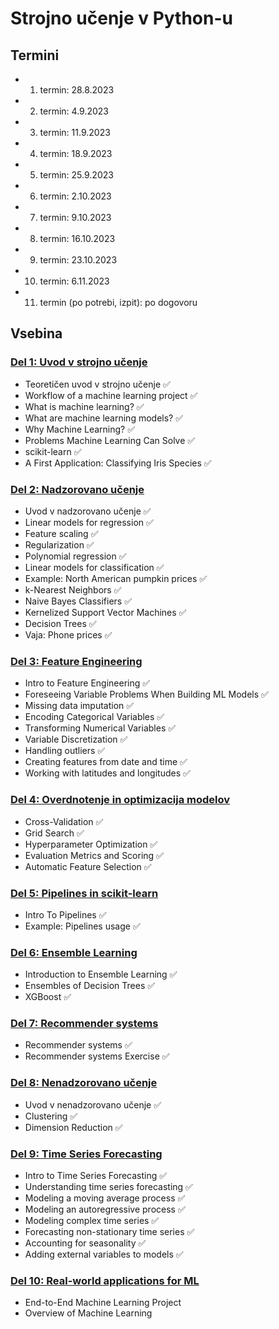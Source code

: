 # Strojno učenje v Python-u

## Termini
- 1. termin: 28.8.2023
- 2. termin: 4.9.2023
- 3. termin: 11.9.2023
- 4. termin: 18.9.2023
- 5. termin: 25.9.2023
- 6. termin: 2.10.2023
- 7. termin: 9.10.2023
- 8. termin: 16.10.2023
- 9. termin: 23.10.2023
- 10. termin: 6.11.2023
- 11. termin (po potrebi, izpit): po dogovoru

## Vsebina

### [Del 1: Uvod v strojno učenje](./01_Uvod_v_strojno_ucenje/README.md)
- Teoretičen uvod v strojno učenje ✅
- Workflow of a machine learning project ✅
- What is machine learning? ✅
- What are machine learning models? ✅
- Why Machine Learning? ✅
- Problems Machine Learning Can Solve ✅
- scikit-learn ✅
- A First Application: Classifying Iris Species ✅

### [Del 2: Nadzorovano učenje](./02_Nadzorovano_ucenje/README.md)
- Uvod v nadzorovano učenje ✅
- Linear models for regression ✅
- Feature scaling ✅
- Regularization ✅
- Polynomial regression ✅
- Linear models for classification ✅
- Example: North American pumpkin prices ✅
- k-Nearest Neighbors ✅
- Naive Bayes Classifiers ✅
- Kernelized Support Vector Machines ✅
- Decision Trees ✅
- Vaja: Phone prices ✅

### [Del 3: Feature Engineering](./03_Feature_Engineering/README.md)
- Intro to Feature Engineering ✅
- Foreseeing Variable Problems When Building ML Models ✅
- Missing data imputation ✅
- Encoding Categorical Variables ✅
- Transforming Numerical Variables ✅
- Variable Discretization ✅
- Handling outliers ✅
- Creating features from date and time ✅
- Working with latitudes and longitudes ✅

### [Del 4: Overdnotenje in optimizacija modelov](./04_Overdnotenje_in_optimizacija_modelov/README.md)
- Cross-Validation ✅
- Grid Search ✅
- Hyperparameter Optimization ✅
- Evaluation Metrics and Scoring ✅
- Automatic Feature Selection ✅

### [Del 5: Pipelines in scikit-learn](./05_Pipelines_in_scikit-learn/README.md) 
- Intro To Pipelines ✅
- Example: Pipelines usage ✅

### [Del 6: Ensemble Learning](./06_Ensemble_Learning/README.md)
- Introduction to Ensemble Learning ✅
- Ensembles of Decision Trees ✅
- XGBoost ✅

### [Del 7: Recommender systems](./07_Recommender_systems/README.md)
- Recommender systems ✅
- Recommender systems Exercise ✅

### [Del 8: Nenadzorovano učenje](./08_Nenadzorovano_ucenje/README.md)
- Uvod v nenadzorovano učenje ✅
- Clustering ✅
- Dimension Reduction ✅

### [Del 9: Time Series Forecasting](./09_Time_Series_Forecasting/README.md)
- Intro to Time Series Forecasting ✅
- Understanding time series forecasting ✅
- Modeling a moving average process ✅
- Modeling an autoregressive process ✅ 
- Modeling complex time series ✅
- Forecasting non-stationary time series ✅
- Accounting for seasonality ✅
- Adding external variables to models ✅

### [Del 10: Real-world applications for ML](./10_Real-world_applications_for_ML/README.md)
- End-to-End Machine Learning Project
- Overview of Machine Learning
